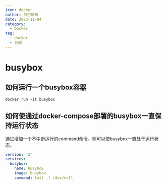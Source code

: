 ```yaml
---
icon: docker
author: 白色犄角
date: 2023-11-04
category:
  - Docker
tag:
  - docker
  - 容器
---
```


# busybox

## 如何运行一个busybox容器

```shell
docker run -it busybox
```

## 如何使通过docker-compose部署的busybox一直保持运行状态

通过增加一个不中断运行的command命令，则可以使busybox一直处于运行状态。

```yaml
version: '3'
services:
  busybox:
    name: busybox
    image: busybox
    command: tail -f /dev/null
```
